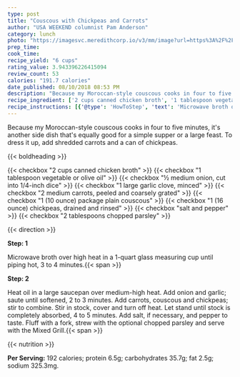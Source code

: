 ```yaml
---
type: post
title: "Couscous with Chickpeas and Carrots"
author: "USA WEEKEND columnist Pam Anderson"
category: lunch
photo: "https://imagesvc.meredithcorp.io/v3/mm/image?url=https%3A%2F%2Fimages.media-allrecipes.com%2Fuserphotos%2F102279.jpg"
prep_time: 
cook_time: 
recipe_yield: "6 cups"
rating_value: 3.943396226415094
review_count: 53
calories: "191.7 calories"
date_published: 08/10/2018 08:53 PM
description: "Because my Moroccan-style couscous cooks in four to five minutes, it's another side dish that's equally good for a simple supper or a large feast. To dress it up, add shredded carrots and a can of chickpeas."
recipe_ingredient: ['2 cups canned chicken broth', '1 tablespoon vegetable or olive oil', '½ medium onion, cut into 1/4-inch dice', '1 large garlic clove, minced', '2 medium carrots, peeled and coarsely grated', '1 (10 ounce) package plain couscous', '1 (16 ounce) chickpeas, drained and rinsed', 'salt and pepper', '2 tablespoons chopped parsley']
recipe_instructions: [{'@type': 'HowToStep', 'text': 'Microwave broth over high heat in a 1-quart glass measuring cup until piping hot, 3 to 4 minutes.\n'}, {'@type': 'HowToStep', 'text': 'Heat oil in a large saucepan over medium-high heat. Add onion and garlic; saute until softened, 2 to 3 minutes. Add carrots, couscous and chickpeas; stir to combine. Stir in stock, cover and turn off heat. Let stand until stock is completely absorbed, 4 to 5 minutes. Add salt, if necessary, and pepper to taste. Fluff with a fork, strew with the optional chopped parsley and serve with the Mixed Grill.\n'}]
---
```


Because my Moroccan-style couscous cooks in four to five minutes, it's another side dish that's equally good for a simple supper or a large feast. To dress it up, add shredded carrots and a can of chickpeas. 

{{< boldheading >}}

{{< checkbox "2 cups canned chicken broth" >}}
{{< checkbox "1 tablespoon vegetable or olive oil" >}}
{{< checkbox "½ medium onion, cut into 1/4-inch dice" >}}
{{< checkbox "1  large garlic clove, minced" >}}
{{< checkbox "2 medium carrots, peeled and coarsely grated" >}}
{{< checkbox "1 (10 ounce) package plain couscous" >}}
{{< checkbox "1 (16 ounce) chickpeas, drained and rinsed" >}}
{{< checkbox "salt and pepper" >}}
{{< checkbox "2 tablespoons chopped parsley" >}}


{{< direction >}}

**Step: 1**

Microwave broth over high heat in a 1-quart glass measuring cup until piping hot, 3 to 4 minutes.{{< span >}}

**Step: 2**

Heat oil in a large saucepan over medium-high heat. Add onion and garlic; saute until softened, 2 to 3 minutes. Add carrots, couscous and chickpeas; stir to combine. Stir in stock, cover and turn off heat. Let stand until stock is completely absorbed, 4 to 5 minutes. Add salt, if necessary, and pepper to taste. Fluff with a fork, strew with the optional chopped parsley and serve with the Mixed Grill.{{< span >}}

{{< nutrition >}}

**Per Serving:** 192 calories; protein 6.5g; carbohydrates 35.7g; fat 2.5g; sodium 325.3mg.